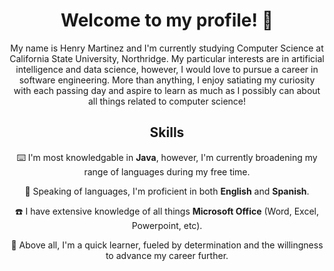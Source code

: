 
<h1 align="center">
  Welcome to my profile! 👋
</h1>

<p align="center">
  My name is Henry Martinez and I'm currently studying Computer Science at California State University, Northridge. My particular interests are in artificial intelligence and data science, however, I would love to pursue a career in software engineering. More than anything, I enjoy satiating my curiosity with each passing day and aspire to learn as much as I possibly can about all things related to computer science!
</P>

<h2 align="center">
  Skills
</h2>

<p align="center">
  ⌨️ I'm most knowledgable in <strong>Java</strong>, however, I'm currently broadening my range of languages during my free time.
</p>

<p align="center">
  📘 Speaking of languages, I'm proficient in both <strong>English</strong> and <strong>Spanish</strong>.
</p>

<p align="center">
  ☎️ I have extensive knowledge of all things <strong>Microsoft Office</Strong> (Word, Excel, Powerpoint, etc).
</p>

<p align="center">
  🌟 Above all, I'm a quick learner, fueled by determination and the willingness to advance my career further.
</p>


  
